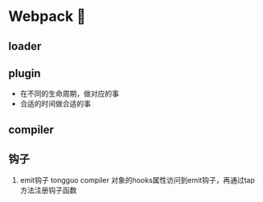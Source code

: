 # Webpack 👊

## loader

## plugin
- 在不同的生命周期，做对应的事
- 合适的时间做合适的事

## compiler

## 钩子
1. emit钩子 tongguo compiler 对象的hooks属性访问到emit钩子，再通过tap方法注册钩子函数  